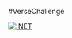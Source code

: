 #VerseChallenge

[![.NET](https://github.com/EMF-CoreOps-Dev/VerseChallenge/actions/workflows/dotnet.yml/badge.svg)](https://github.com/EMF-CoreOps-Dev/VerseChallenge/actions/workflows/dotnet.yml)
